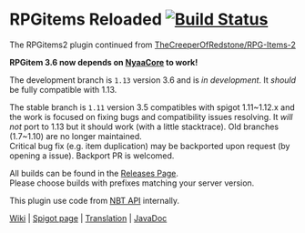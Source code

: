 # RPGitems Reloaded [![Build Status](https://travis-ci.org/NyaaCat/RPGitems-reloaded.svg?branch=1.11.2)](https://travis-ci.org/NyaaCat/RPGitems-reloaded)

The RPGitems2 plugin continued from [TheCreeperOfRedstone/RPG-Items-2](https://github.com/TheCreeperOfRedstone/RPG-Items-2)

**RPGitem 3.6 now depends on [NyaaCore](https://github.com/NyaaCat/NyaaCore) to work!**

The development branch is `1.13` version 3.6 and is *in development*. It *should* be fully compatible with 1.13.

The stable branch is `1.11` version 3.5 compatibles with spigot 1.11~1.12.x and the work is focused on fixing bugs and compatibility issues resolving. It *will not* port to 1.13 but it should work (with a little stacktrace).
Old branches (1.7~1.10) are no longer maintained.  
Critical bug fix (e.g. item duplication) may be backported upon request (by opening a issue).
Backport PR is welcomed.

All builds can be found in the [Releases Page](https://github.com/NyaaCat/RPGitems-reloaded/releases).  
Please choose builds with prefixes matching your server version.

This plugin use code from [NBT API](https://www.spigotmc.org/resources/item-entity-tile-nbt-api.7939/) internally.

[Wiki](https://github.com/NyaaCat/RPGitems-reloaded/wiki) | [Spigot page](https://www.spigotmc.org/resources/rpgitems.17549/) | [Translation](https://www.transifex.com/phoenixlzx/rpgitems/) | [JavaDoc](https://im.librazy.org/RPGItems/overview-summary.html)
